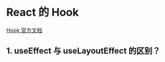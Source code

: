# React 的 Hook

[Hook 官方文档](https://zh-hans.reactjs.org/docs/hooks-intro.html)

## 1. useEffect 与 useLayoutEffect 的区别？

